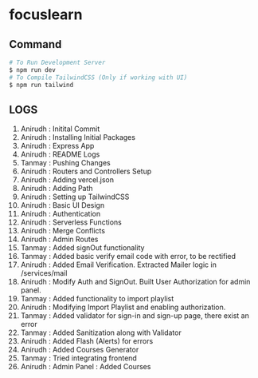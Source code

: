 # focuslearn






## Command

```bash
# To Run Development Server
$ npm run dev
# To Compile TailwindCSS (Only if working with UI)
$ npm run tailwind
```

## LOGS

01. Anirudh : Initital Commit
02. Anirudh : Installing Initial Packages
03. Anirudh : Express App
04. Anirudh : README Logs
05. Tanmay  : Pushing Changes
06. Anirudh : Routers and Controllers Setup
07. Anirudh : Adding vercel.json
08. Anirudh : Adding Path
09. Anirudh : Setting up TailwindCSS
10. Anirudh : Basic UI Design
11. Anirudh : Authentication
12. Anirudh : Serverless Functions
13. Anirudh : Merge Conflicts
14. Anirudh : Admin Routes
15. Tanmay  : Added signOut functionality
16. Tanmay  : Added basic verify email code with error, to be rectified
17. Anirudh : Added Email Verification. Extracted Mailer logic in /services/mail
18. Anirudh : Modify Auth and SignOut. Built User Authorization for admin panel.
19. Tanmay  : Added functionality to import playlist
20. Anirudh : Modifying Import Playlist and enabling authorization.
21. Tanmay  : Added validator for sign-in and sign-up page, there exist an error
22. Tanmay  : Added Sanitization along with Validator
23. Anirudh : Added Flash (Alerts) for errors
24. Anirudh : Added Courses Generator
25. Tanmay  : Tried integrating frontend 
26. Anirudh : Admin Panel : Added Courses 